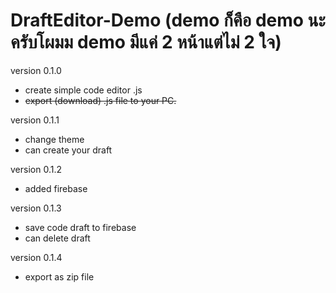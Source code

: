 # DraftEditor-Demo (demo ก็คือ demo นะครับโผมม demo มีแค่ 2 หน้าแต่ไม่ 2 ใจ)
version 0.1.0
- create simple code editor .js
- ~~export (download) .js file to your PC.~~

version 0.1.1
- change theme
- can create your draft

version 0.1.2
- added firebase

version 0.1.3
- save code draft to firebase
- can delete draft 

version 0.1.4
- export as zip file
